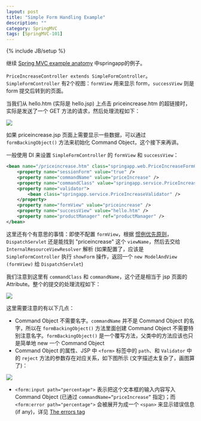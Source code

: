 ```yaml
---
layout: post
title: "Simple Form Handling Example"
description: ""
category: SpringMVC
tags: [SpringMVC-101]
---
```

{% include JB/setup %}

[1]: https://farm2.staticflickr.com/1477/23894468946_b8e00b61a6_o_d.png
[2]: https://farm6.staticflickr.com/5734/23292345344_77048f9031_o_d.png
[3]: https://farm2.staticflickr.com/1678/23920547615_61c51d6831_o_d.png

继续 [Spring MVC example anatomy](/springmvc/2009/11/29/spring-mvc-example-anatomy) 中springapp的例子。  

`PriceIncreaseController extends SimpleFormController`。`SimpleFormController` 有2个视图：`formView` 用来显示 form，`successView` 则是 form 提交后转到的页面。  

当我们从 hello.htm (实际是 hello.jsp) 上点击 priceincrease.htm 的超链接时，实际是发送了一个 GET 方法的请求，然后处理流程如下：

![][1]

如果 priceincrease.jsp 页面上需要显示一些数据，可以通过 `formBackingObject()` 方法来初始化 Command Object，这个接下来再讲。  

一般使用 DI 来设置 `SimpleFormController` 的 `formView` 和 `successView`：

```xml
<bean name="/priceincrease.htm" class="springapp.web.PriceIncreaseFormController">  
	<property name="sessionForm" value="true" />  
	<property name="commandName" value="priceIncrease" />  
	<property name="commandClass" value="springapp.service.PriceIncrease" />  
	<property name="validator">  
		<bean class="springapp.service.PriceIncreaseValidator" />  
	</property>  
	<property name="formView" value="priceincrease" />  
	<property name="successView" value="hello.htm" />  
	<property name="productManager" ref="productManager" />  
</bean>  
```

这里还有个有意思的事情：即使不配置 `formView`，根据 [惯例优先原则](http://docs.spring.io/spring/docs/2.5.6/reference/mvc.html#mvc-coc)，`DispatchServlet` 还是能找到 "priceincrease" 这个 `viewName`，然后去交给 `InternalResourceViewResolver` 解析 (如果配置了，应该是 `SimpleFormController` 执行 `showForm` 操作，返回一个 `new ModelAndView (formView)` 给 `DispatchServlet`)  

我们注意到这里有 `commandClass` 和 `commandName`，这个还是相当于 jsp 页面的 Attribute。整个的提交的处理流程如下：

![][2]

这里需要注意的有以下几点：

* Command Object 不需要名字。`commandName` 并不是 Command Object 的名字，所以在 `formBackingObject()` 方法里面创建 Command Object 不需要特别注意名字。`formBackingObject()` 是一个覆写方法，父类中的方法应该也只是简单地 new 一个 Command Object
* Command Object 的属性、JSP 中 `<form>` 标签中的 `path`、和 `Validator` 中的 `reject` 方法的参数存在对应关系，如下图所示 (文字描述太复杂了，画图算了)：
 
![][3]
 
* `<form:input path="percentage">` 表示把这个文本框的输入内容写入 Command Object (已通过 `commandName=“priceIncrease”` 指定)；而 `<form:error path="percentage">` 会被展开为成一个 `<span>` 来显示错误信息 (if any)，详见 [The errors tag](http://docs.spring.io/spring/docs/2.5.0/reference/mvc.html#mvc-formtaglib-errorstag)
